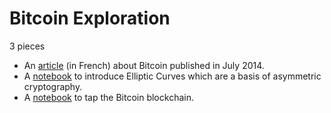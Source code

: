 # Bitcoin Exploration

3 pieces

+ An [article](.pdf/TELECOM_173_web_finance_et_securité_O_Borderies.pdf) (in French) about Bitcoin published in July 2014.
+ A [notebook](./Bitcoin_exploration.ipynb) to introduce Elliptic Curves which are a basis of asymmetric cryptography.
+ A [notebook](./Elliptic_Curve_exploration.ipynb) to tap the Bitcoin blockchain.

